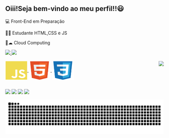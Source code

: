 ## Oiii!Seja bem-vindo ao meu perfil!!😃

💻 Front-End em Preparação

👨‍💻 Estudante HTML,CSS e JS

🚀☁ Cloud Computing

<div>
  <a href="https://github.com/louisebatistuta">
  <img height="170em" src="https://github-readme-stats.vercel.app/api?username=louisebatistuta&show_icons=true&theme=radical&include_all_commits=true&count_private=true"/>
  <img height="140em" src="https://github-readme-stats.vercel.app/api/top-langs/?username=louisebatistuta&layout=compact&langs_count=7&theme=radical"/>
  
</div>
<div style="display: inline_block"><br>
  <img align="center" alt="Louise-Js" height="60" width="70" src="https://raw.githubusercontent.com/devicons/devicon/master/icons/javascript/javascript-plain.svg">
  <img align="center" alt="Louise-HTML" height="60" width="70" src="https://raw.githubusercontent.com/devicons/devicon/master/icons/html5/html5-original.svg">
  <img align="center" alt="Louise-CSS" height="60" width="70" src="https://raw.githubusercontent.com/devicons/devicon/master/icons/css3/css3-original.svg"><img 
  <img align="right"Louise-Anime" src="https://i.picasion.com/pic91/0f68065344a6e64d34c340a818a775af.gif"
  
  
 
                                                                                                        
  </div>                                   
  
 ##
<div> 
  <a href="https://www.instagram.com/louise.batistuta/" target="_blank"><img src="https://img.shields.io/badge/-Instagram-%23E4405F?style=for-the-badge&logo=instagram&logoColor=white" target="_blank"></a>
 	<a href="https://www.facebook.com/louise.batistuta/" target="_blank"><img src="https://img.shields.io/badge/Facebook-1877F2?style=for-the-badge&logo=facebook&logoColor=white" target="_blank"></a>
  <a href = "mailto:louise.batistuta@gmail.com"><img src="https://img.shields.io/badge/-Gmail-%23333?style=for-the-badge&logo=gmail&logoColor=white" target="_blank"></a>
  <a href="https://www.linkedin.com/in/louisebatistuta/" target="_blank"><img src="https://img.shields.io/badge/-LinkedIn-%230077B5?style=for-the-badge&logo=linkedin&logoColor=white" target="_blank"></a> 
  
 
 ![Snake animation](https://github.com/louisebatistuta/louisebatistuta/blob/output/github-contribution-grid-snake.svg)
 
 
</div>


